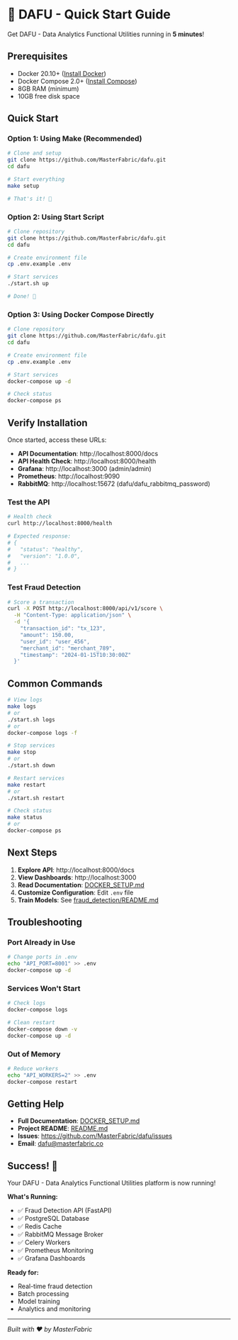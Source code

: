 # 🚀 DAFU - Quick Start Guide

Get DAFU - Data Analytics Functional Utilities running in **5 minutes**!

## Prerequisites

- Docker 20.10+ ([Install Docker](https://docs.docker.com/get-docker/))
- Docker Compose 2.0+ ([Install Compose](https://docs.docker.com/compose/install/))
- 8GB RAM (minimum)
- 10GB free disk space

## Quick Start

### Option 1: Using Make (Recommended)

```bash
# Clone and setup
git clone https://github.com/MasterFabric/dafu.git
cd dafu

# Start everything
make setup

# That's it! 🎉
```

### Option 2: Using Start Script

```bash
# Clone repository
git clone https://github.com/MasterFabric/dafu.git
cd dafu

# Create environment file
cp .env.example .env

# Start services
./start.sh up

# Done! 🎉
```

### Option 3: Using Docker Compose Directly

```bash
# Clone repository
git clone https://github.com/MasterFabric/dafu.git
cd dafu

# Create environment file
cp .env.example .env

# Start services
docker-compose up -d

# Check status
docker-compose ps
```

## Verify Installation

Once started, access these URLs:

- **API Documentation**: http://localhost:8000/docs
- **API Health Check**: http://localhost:8000/health
- **Grafana**: http://localhost:3000 (admin/admin)
- **Prometheus**: http://localhost:9090
- **RabbitMQ**: http://localhost:15672 (dafu/dafu_rabbitmq_password)

### Test the API

```bash
# Health check
curl http://localhost:8000/health

# Expected response:
# {
#   "status": "healthy",
#   "version": "1.0.0",
#   ...
# }
```

### Test Fraud Detection

```bash
# Score a transaction
curl -X POST http://localhost:8000/api/v1/score \
  -H "Content-Type: application/json" \
  -d '{
    "transaction_id": "tx_123",
    "amount": 150.00,
    "user_id": "user_456",
    "merchant_id": "merchant_789",
    "timestamp": "2024-01-15T10:30:00Z"
  }'
```

## Common Commands

```bash
# View logs
make logs
# or
./start.sh logs
# or
docker-compose logs -f

# Stop services
make stop
# or
./start.sh down

# Restart services
make restart
# or
./start.sh restart

# Check status
make status
# or
docker-compose ps
```

## Next Steps

1. **Explore API**: http://localhost:8000/docs
2. **View Dashboards**: http://localhost:3000
3. **Read Documentation**: [DOCKER_SETUP.md](DOCKER_SETUP.md)
4. **Customize Configuration**: Edit `.env` file
5. **Train Models**: See [fraud_detection/README.md](fraud_detection/README.md)

## Troubleshooting

### Port Already in Use

```bash
# Change ports in .env
echo "API_PORT=8001" >> .env
docker-compose up -d
```

### Services Won't Start

```bash
# Check logs
docker-compose logs

# Clean restart
docker-compose down -v
docker-compose up -d
```

### Out of Memory

```bash
# Reduce workers
echo "API_WORKERS=2" >> .env
docker-compose restart
```

## Getting Help

- **Full Documentation**: [DOCKER_SETUP.md](DOCKER_SETUP.md)
- **Project README**: [README.md](README.md)
- **Issues**: https://github.com/MasterFabric/dafu/issues
- **Email**: dafu@masterfabric.co

## Success! 🎉

Your DAFU - Data Analytics Functional Utilities platform is now running!

**What's Running:**
- ✅ Fraud Detection API (FastAPI)
- ✅ PostgreSQL Database
- ✅ Redis Cache
- ✅ RabbitMQ Message Broker
- ✅ Celery Workers
- ✅ Prometheus Monitoring
- ✅ Grafana Dashboards

**Ready for:**
- Real-time fraud detection
- Batch processing
- Model training
- Analytics and monitoring

---

*Built with ❤️ by MasterFabric*
